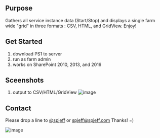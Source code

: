 ## Purpose
Gathers all service instance data (Start/Stop) and displays a single farm wide "grid" in three formats : CSV, HTML, and GridView.  Enjoy!


## Get Started
1. download PS1 to server
2. run as farm admin
3. works on SharePoint 2010, 2013, and 2016

## Sceenshots
1. output to CSV/HTML/GridView
![image](https://raw.githubusercontent.com/spjeff/sosgrid/master/docs/1.jpg)

## Contact
Please drop a line to [@spjeff](https://twitter.com/spjeff) or [spjeff@spjeff.com](mailto:spjeff@spjeff.com)
Thanks!  =)

![image](http://img.shields.io/badge/first--timers--only-friendly-blue.svg?style=flat-square)
